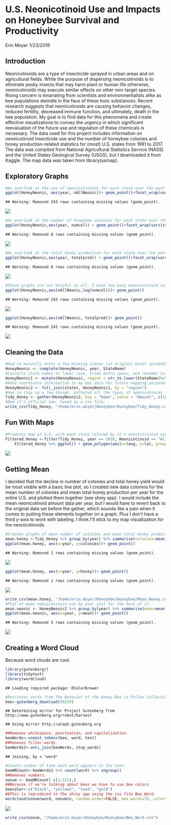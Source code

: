 U.S. Neonicotinoid Use and Impacts on Honeybee Survival and Productivity
================
Erin Moyer
1/23/2019

Introduction
------------

Neonicotinoids are a type of insecticide sprayed in urban areas and on agricultural fields. While the purpose of dispersing neonicotinoids is to eliminate pesky insects that may harm plant or human life otherwise, neonicotinoids may execute similar effects on other non-target species. Rising concern is emanating from scientists and environmentalists alike as bee populations dwindle in the face of these toxic substances. Recent research suggests that neonicotinoids are causing behavior changes, reduced fertility, decreased immune function, and ultimately, death in the bee population. My goal is to find data for this phenomena and create effective visualizations to convey the urgency in which significant reevaluation of the future use and regulation of these chemicals is necessary. The data used for this project includes information on neonicotinoid insecticide use and the number of honeybee colonies and honey production-related statistics for (most) U.S. states from 1991 to 2017. The data was compiled from National Agricultural Statistics Service (NASS) and the United States Geological Survey (USGS), but I downloaded it from Kaggle. The map data was taken from library(usmap).

Exploratory Graphs
------------------

``` r
#An overlook at the use of neonicotinoids for each state over the past three decades.
ggplot(HoneyNeonic, aes(year, nAllNeonic))+ geom_point()+facet_wrap(vars(state), scales= "free")
```

    ## Warning: Removed 243 rows containing missing values (geom_point).

![](Final_Project_files/figure-markdown_github/unnamed-chunk-1-1.png)

``` r
#An overlook at the number of honeybee colonies for each state over the past three decades.
ggplot(HoneyNeonic,aes(year, numcol)) + geom_point()+facet_wrap(vars(state), scales= "free")
```

    ## Warning: Removed 6 rows containing missing values (geom_point).

![](Final_Project_files/figure-markdown_github/unnamed-chunk-1-2.png)

``` r
#An overlook at the total honey production for each state over the past three decades.
ggplot(HoneyNeonic,aes(year, totalprod)) + geom_point()+facet_wrap(vars(state), scales= "free")
```

    ## Warning: Removed 6 rows containing missing values (geom_point).

![](Final_Project_files/figure-markdown_github/unnamed-chunk-1-3.png)

``` r
#These graphs are not helpful at all. I have too many neonicotinoid values on the lower end of the spectrum to be useful. Also, some states have less bee colonies than others because they have less agricultural land and therefore less need to raise honeybee colonies. 
ggplot(HoneyNeonic,aes(nAllNeonic,log(numcol)))+ geom_point()
```

    ## Warning: Removed 243 rows containing missing values (geom_point).

![](Final_Project_files/figure-markdown_github/unnamed-chunk-1-4.png)

``` r
ggplot(HoneyNeonic,aes(nAllNeonic, totalprod))+ geom_point()
```

    ## Warning: Removed 243 rows containing missing values (geom_point).

![](Final_Project_files/figure-markdown_github/unnamed-chunk-1-5.png)

Cleaning the Data
-----------------

``` r
#Had to munually enter a few missing states (in original Excel spreadsheet) in conjuction with this complete command to fill in missing states.
HoneyNeonic <- complete(HoneyNeonic, year, StateName)
#Converts state names to lower case, trims extra space, and renames colomn to "region" to match the entries in the states data.
HoneyNeonic1 <- mutate(HoneyNeonic, region = str_to_lower(StateName)%>% str_trim(side="both"))
#Adds coordinate information to my bee data for future mapping purposes. 
HoneyNeonic2 <- full_join(states, HoneyNeonic1, by = "region")
#Had to tidy up a few things. Gathered all the types of neonicotnoids into one colomn and their values into the other. This way I can filter by type of neonicotinoid. Also got rid of the pesky "n" in front of each of the names and a bunch of variables I don't care about for this project. 
Tidy_Honey <- gather(HoneyNeonic2, key = "Name", value = "Amount", c(18:23), na.rm = FALSE) %>% mutate(Neonicotinoid = str_remove(Name, pattern = "^n")) %>% select(c(1,2,3,5,7,10,11,12,19,20))
#Bam it's official now. Saved as a csv file.
write_csv(Tidy_Honey, "/home/erin.moyer/Honeybee/Hunnybee/Tidy_Honey.csv")
```

Fun With Maps
-------------

``` r
#Produces map of U.S. with each state colored by it's neonicotinoid use for the given year. Recreated this in a shiny app where the year and the type of neonicotinoid can be selected for.
Filtered_Honey <-filter(Tidy_Honey, year == 2010, Neonicotinoid == "AllNeonic")
    Filtered_Honey %>% ggplot() + geom_polygon(aes(x=long, y=lat, group = group, fill = Amount)) + scale_fill_continuous(low = "thistle2", high = "darkred", na.value = "white", guide="colorbar")
```

![](Final_Project_files/figure-markdown_github/unnamed-chunk-3-1.png)

Getting Mean
------------

I decided that the decline in number of colonies and total honey yield would be most visible with a basic line plot, so I created new data colomns for the mean number of colonies and mean total honey production per year for the entire U.S. and plotted them together (see shiny app). I would include the mean neonicotinoid amount data per year, but I would have to revert back to the original data set before the gather, which sounds like a pain when it comes to putting these elements together on a graph. Plus I don't have a third y-axis to work with labeling. I think I'll stick to my map visualization for the neonicotinoids.

``` r
#Creates graphs of mean number of colonies and mean total honey production per year.
mean.honey <-Tidy_Honey %>% group_by(year) %>% summarise(colonies=mean(numcol, na.rm = TRUE), honey=mean(totalprod, na.rm = TRUE))
ggplot(mean.honey, aes(x=year, y=colonies))+ geom_point()
```

    ## Warning: Removed 1 rows containing missing values (geom_point).

![](Final_Project_files/figure-markdown_github/unnamed-chunk-4-1.png)

``` r
ggplot(mean.honey, aes(x=year, y=honey))+ geom_point()
```

    ## Warning: Removed 1 rows containing missing values (geom_point).

![](Final_Project_files/figure-markdown_github/unnamed-chunk-4-2.png)

``` r
write_csv(mean.honey, "/home/erin.moyer/Honeybee/Hunnybee/Mean_Honey.csv")
#Plot of mean neonicotinoid use by year just for the heck of it.
mean.neonic <- HoneyNeonic2 %>% group_by(year) %>% summarise(mean=mean(nAllNeonic, na.rm = TRUE))
ggplot(mean.neonic, aes(x=year, y=mean))+ geom_point()
```

    ## Warning: Removed 5 rows containing missing values (geom_point).

![](Final_Project_files/figure-markdown_github/unnamed-chunk-4-3.png)

Creating a Word Cloud
---------------------

Because word clouds are cool.

``` r
library(gutenbergr)
library(tidytext)
library(wordcloud)
```

    ## Loading required package: RColorBrewer

``` r
#Retrieves words from The Behavior of the Honey Bee in Pollen Collection by Dana Brackenridge Casteel
bee<-gutenberg_download(58229)
```

    ## Determining mirror for Project Gutenberg from http://www.gutenberg.org/robot/harvest

    ## Using mirror http://aleph.gutenberg.org

``` r
##Removes whitespace, punctuation, and capitalization.
beeWords<-unnest_tokens(bee, word, text)
##Removes filler words.
beeWords2<-anti_join(beeWords, stop_words)
```

    ## Joining, by = "word"

``` r
#Counts number of time each word appears in the text.
beeWRCount<-beeWords2 %>% count(word) %>% ungroup() 
##Removes numbers.
nonum <- beeWRCount[-c(1:151),]
##Because if we're talking about bees we have to use bee colors.
beecolor<-c("black", "yellow2", "tan4", "gold")
##This is reproduced in the shiny app using the csv file Bee_Word.
wordcloud(nonum$word, nonum$n, random.order=FALSE, max.words=75, colors=beecolor)
```

![](Final_Project_files/figure-markdown_github/unnamed-chunk-5-1.png)

``` r
write_csv(nonum, "/home/erin.moyer/Honeybee/Hunnybee/Bee_Word.csv")
```

